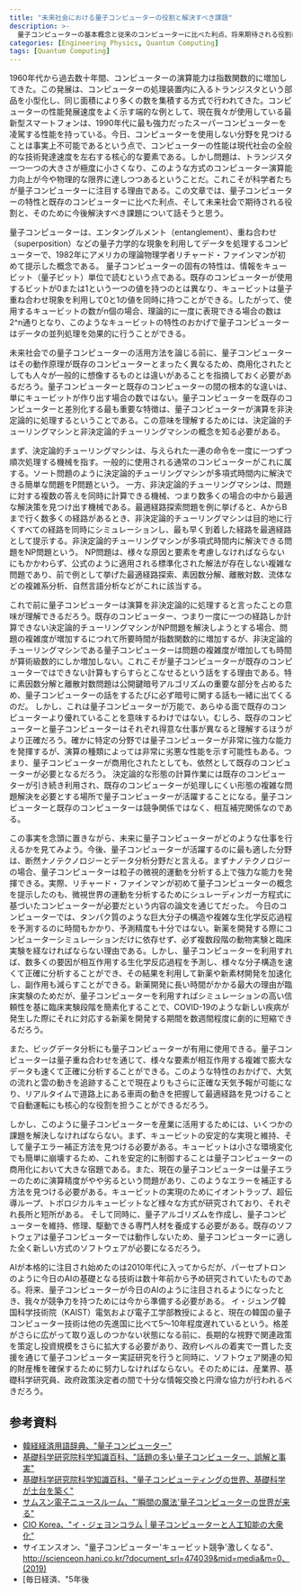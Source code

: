 ```yaml
---
title: "未来社会における量子コンピューターの役割と解決すべき課題"
description: >-
  量子コンピューターの基本概念と従来のコンピューターに比べた利点、将来期待される役割について学び、韓国で量子コンピューター時代に備えるべき必要性を考察する。この文章は筆者が高校2年生の時に書いたエッセイである。
categories: [Engineering Physics, Quantum Computing]
tags: [Quantum Computing]
---
```


1960年代から過去数十年間、コンピューターの演算能力は指数関数的に増加してきた。この発展は、コンピューターの処理装置内に入るトランジスタという部品を小型化し、同じ面積により多くの数を集積する方式で行われてきた。コンピューターの性能発展速度をよく示す端的な例として、現在我々が使用している最新型スマートフォンは、1990年代に最も強力だったスーパーコンピューターを凌駕する性能を持っている。今日、コンピューターを使用しない分野を見つけることは事実上不可能であるという点で、コンピューターの性能は現代社会の全般的な技術発達速度を左右する核心的な要素である。しかし問題は、トランジスタ一つ一つの大きさが極度に小さくなり、このような方式のコンピューター演算能力向上が今や物理的な限界に達しつつあるということだ。これこそが科学者たちが量子コンピューターに注目する理由である。この文章では、量子コンピューターの特性と既存のコンピューターに比べた利点、そして未来社会で期待される役割と、そのために今後解決すべき課題について話そうと思う。

量子コンピューターは、エンタングルメント（entanglement）、重ね合わせ（superposition）などの量子力学的な現象を利用してデータを処理するコンピューターで、1982年にアメリカの理論物理学者リチャード・ファインマンが初めて提示した概念である。
量子コンピューターの固有の特性は、情報をキュービット（量子ビット）単位で読むという点である。既存のコンピューターが使用するビットが0または1という一つの値を持つのとは異なり、キュービットは量子重ね合わせ現象を利用して0と1の値を同時に持つことができる。したがって、使用するキュービットの数がn個の場合、理論的に一度に表現できる場合の数は2^n通りとなり、このようなキュービットの特性のおかげで量子コンピューターはデータの並列処理を効果的に行うことができる。

未来社会での量子コンピューターの活用方法を論じる前に、量子コンピューターはその動作原理が既存のコンピューターとまったく異なるため、商用化されたとしても人々が一般的に想像するものとは違いがあることを指摘しておく必要があるだろう。量子コンピューターと既存のコンピューターの間の根本的な違いは、単にキュービットが作り出す場合の数ではない。量子コンピューターを既存のコンピューターと差別化する最も重要な特徴は、量子コンピューターが演算を非決定論的に処理するということである。この意味を理解するためには、決定論的チューリングマシンと非決定論的チューリングマシンの概念を知る必要がある。

まず、決定論的チューリングマシンは、与えられた一連の命令を一度に一つずつ順次処理する機械を指す。一般的に使用される通常のコンピューターがこれに属する。ソート問題のように決定論的チューリングマシンが多項式時間内に解決できる簡単な問題をP問題という。
一方、非決定論的チューリングマシンは、問題に対する複数の答えを同時に計算できる機械、つまり数多くの場合の中から最適な解決策を見つけ出す機械である。最適経路探索問題を例に挙げると、AからBまで行く数多くの経路があるとき、非決定論的チューリングマシンは目的地に行くすべての経路を同時にシミュレーションし、最も早く到着した経路を最適経路として提示する。非決定論的チューリングマシンが多項式時間内に解決できる問題をNP問題という。
NP問題は、様々な原因と要素を考慮しなければならないにもかかわらず、公式のように適用される標準化された解法が存在しない複雑な問題であり、前で例として挙げた最適経路探索、素因数分解、離散対数、流体などの複雑系分析、自然言語分析などがこれに該当する。

これで前に量子コンピューターは演算を非決定論的に処理すると言ったことの意味が理解できるだろう。既存のコンピューター、つまり一度に一つの経路しか計算できない決定論的チューリングマシンがNP問題を解決しようとする場合、問題の複雑度が増加するにつれて所要時間が指数関数的に増加するが、非決定論的チューリングマシンである量子コンピューターは問題の複雑度が増加しても時間が算術級数的にしか増加しない。これこそが量子コンピューターが既存のコンピューターではできない計算もすらすらとこなせるという話をする理由である。特に素因数分解と離散対数問題は公開鍵暗号アルゴリズムの重要な部分を占めるため、量子コンピューターの話をするたびに必ず暗号に関する話も一緒に出てくるのだ。
しかし、これは量子コンピューターが万能で、あらゆる面で既存のコンピューターより優れていることを意味するわけではない。むしろ、既存のコンピューターと量子コンピューターはそれぞれ得意な仕事が異なると理解するほうがより正確だろう。確かに特定の分野では量子コンピューターが非常に強力な能力を発揮するが、演算の種類によっては非常に劣悪な性能を示す可能性もある。つまり、量子コンピューターが商用化されたとしても、依然として既存のコンピューターが必要となるだろう。
決定論的な形態の計算作業には既存のコンピューターが引き続き利用され、既存のコンピューターが処理しにくい形態の複雑な問題解決を必要とする場所で量子コンピューターが活躍することになる。量子コンピューターと既存のコンピューターは競争関係ではなく、相互補完関係なのである。

この事実を念頭に置きながら、未来に量子コンピューターがどのような仕事を行えるかを見てみよう。今後、量子コンピューターが活躍するのに最も適した分野は、断然ナノテクノロジーとデータ分析分野だと言える。まずナノテクノロジーの場合、量子コンピューターは粒子の微視的運動を分析する上で強力な能力を発揮できる。実際、リチャード・ファインマンが初めて量子コンピューターの概念を提示したのも、微視世界の運動を分析するためにシュレーディンガー方程式に基づいたコンピューターが必要だという内容の論文を通じてだった。
今日のコンピューターでは、タンパク質のような巨大分子の構造や複雑な生化学反応過程を予測するのに時間もかかり、予測精度も十分ではない。新薬を開発する際にコンピューターシミュレーションだけに依存せず、必ず複数段階の動物実験と臨床実験を経なければならない理由である。しかし、量子コンピューターを利用すれば、数多くの要因が相互作用する生化学反応過程を予測し、様々な分子構造を速くて正確に分析することができ、その結果を利用して新薬や新素材開発を加速化し、副作用も減らすことができる。新薬開発に長い時間がかかる最大の理由が臨床実験のためだが、量子コンピューターを利用すればシミュレーションの高い信頼性を基に臨床実験段階を簡素化することで、COVID-19のような新しい疾病が発生した際にそれに対応する新薬を開発する期間を数週間程度に劇的に短縮できるだろう。

また、ビッグデータ分析にも量子コンピューターが有用に使用できる。量子コンピューターは量子重ね合わせを通じて、様々な要素が相互作用する複雑で膨大なデータも速くて正確に分析することができる。このような特性のおかげで、大気の流れと雲の動きを追跡することで現在よりもさらに正確な天気予報が可能になり、リアルタイムで道路上にある車両の動きを把握して最適経路を見つけることで自動運転にも核心的な役割を担うことができるだろう。

しかし、このように量子コンピューターを産業に活用するためには、いくつかの課題を解決しなければならない。まず、キュービットの安定的な実現と維持、そして量子エラー補正方法を見つける必要がある。キュービットは小さな環境変化でも簡単に崩壊するため、これを安定的に制御することは量子コンピューターの商用化において大きな宿題である。また、現在の量子コンピューターは量子エラーのために演算精度がやや劣るという問題があり、このようなエラーを補正する方法を見つける必要がある。キュービットの実現のためにイオントラップ、超伝導ループ、トポロジカルキュービットなど様々な方式が研究されており、それぞれ長所と短所がある。
そして同時に、量子アルゴリズムを作成し、量子コンピューターを維持、修理、駆動できる専門人材を養成する必要がある。既存のソフトウェアは量子コンピューターでは動作しないため、量子コンピューターに適した全く新しい方式のソフトウェアが必要になるだろう。

AIが本格的に注目され始めたのは2010年代に入ってからだが、パーセプトロンのように今日のAIの基礎となる技術は数十年前から予め研究されていたものである。将来、量子コンピューターが今日のAIのように注目されるようになったとき、我々が競争力を持つためには今から準備する必要がある。
イ・ジュング韓国科学技術院（KAIST）電気および電子工学部教授によると、現在の韓国の量子コンピューター技術は他の先進国に比べて5〜10年程度遅れているという。格差がさらに広がって取り返しのつかない状態になる前に、長期的な視野で関連政策を策定し投資規模をさらに拡大する必要があり、政府レベルの着実で一貫した支援を通じて量子コンピューター実証研究を行うと同時に、ソフトウェア関連の知的財産権を確保するために努力しなければならない。そのためには、産業界、基礎科学研究員、政府政策決定者の間で十分な情報交換と円滑な協力が行われるべきだろう。

## 参考資料
- [韓経経済用語辞典、"量子コンピューター"](https://dic.hankyung.com/economy/view/?seq=11787)
- [基礎科学研究院科学知識百科、"話題の多い量子コンピューター、誤解と事実"](https://www.ibs.re.kr/cop/bbs/BBSMSTR_000000000901/selectBoardArticle.do?nttId=14100)
- [基礎科学研究院科学知識百科、"量子コンピューティングの世界、基礎科学が土台を築く"](https://www.ibs.re.kr/cop/bbs/BBSMSTR_000000000901/selectBoardArticle.do?nttId=14274)
- [サムスン電子ニュースルーム、"'瞬間の魔法'量子コンピューターの世界が来る"](https://news.samsung.com/kr/찰나의-마법-양자컴퓨터-세계가-온다)
- [CIO Korea、"イ・ジェヨンコラム \| 量子コンピューターと人工知能の大衆化"](https://www.ciokorea.com/news/38257)
- サイエンスオン、"量子コンピューター'キュービット競争'激しくなる"、http://scienceon.hani.co.kr/?document_srl=474039&mid=media&m=0、(2019)
- [毎日経済、"5年後